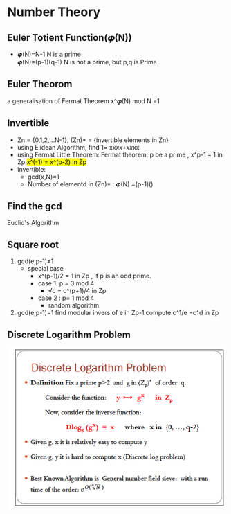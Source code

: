 # Number Theory

## Euler Totient Function(𝝋(N))

* 𝝋(N)=N-1   N is a prime  
𝝋(N)=(p-1)(q-1)	N is not a prime, but p,q is Prime

## Euler Theorom

a generalisation of Fermat Theorem
x^𝝋(N) mod N =1

## Invertible

* Zn = {0,1,2,...N-1}, (Zn)* = {invertible elements in Zn}
* using Elidean Algorithm, find 1= xx*xx+xx*xx
* using Fermat Little Theorem:
	Fermat theorem: p be a prime , x^p-1 = 1 in Zp
	<mark>x^(-1) = x^(p-2) in Zp</mark>
* invertible:
	* gcd(x,N)=1
	* Number of elementd in (Zn)* : 𝝋(N) =(p-1)()

## Find the gcd

Euclid's Algorithm

## Square root
1. gcd(e,p-1)≠1
	- special case
		- x^(p-1)/2 = 1 in Zp , if p is an odd prime.
		- case 1: p = 3 mod 4
			- √c = c^(p+1)/4 in Zp
		- case 2 : p= 1 mod 4
			- random algorithm
2. gcd(e,p-1)=1
	find modular invers of e in Zp-1
	compute c^1/e =c^d in Zp 

## Discrete Logarithm Problem

![](images/number-1.png)
